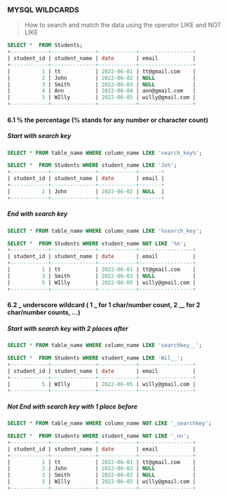 ### MYSQL WILDCARDS
> How to search and match the data using the operator LIKE and NOT LIKE

```sql
SELECT *  FROM Students;
+------------+--------------+------------+-----------------+
| student_id | student_name | date       | email           |
+------------+--------------+------------+-----------------+
|          1 | tt           | 2022-06-01 | tt@gmail.com    |
|          2 | John         | 2022-06-02 | NULL            |
|          3 | Smith        | 2022-06-03 | NULL            |
|          4 | Ann          | 2022-06-04 | ann@gmail.com   |
|          5 | WIlly        | 2022-06-05 | willy@gmail.com |
+------------+--------------+------------+-----------------+
```

#### **6.1 % the percentage (% stands for any number or character count)**
##### Start with search key
```sql
SELECT * FROM table_name WHERE column_name LIKE 'search_key%';
```
```sql
SELECT *  FROM Students WHERE student_name LIKE 'Jo%';
+------------+--------------+------------+-------+
| student_id | student_name | date       | email |
+------------+--------------+------------+-------+
|          2 | John         | 2022-06-02 | NULL  |
+------------+--------------+------------+-------+
```

##### End with search key
```sql
SELECT * FROM table_name WHERE column_name LIKE '%search_key';
```
```sql
SELECT *  FROM Students WHERE student_name NOT LIKE '%n';
+------------+--------------+------------+-----------------+
| student_id | student_name | date       | email           |
+------------+--------------+------------+-----------------+
|          1 | tt           | 2022-06-01 | tt@gmail.com    |
|          3 | Smith        | 2022-06-03 | NULL            |
|          5 | WIlly        | 2022-06-05 | willy@gmail.com |
+------------+--------------+------------+-----------------+
```

#### **6.2 _ underscore wildcard ( 1 _ for 1 char/number count, 2 __ for 2 char/number counts, ...)**
##### Start with search key with 2 places after
```sql
SELECT * FROM table_name WHERE column_name LIKE 'searchkey__';
```
```sql
SELECT *  FROM Students WHERE student_name LIKE 'Wil__';
+------------+--------------+------------+-----------------+
| student_id | student_name | date       | email           |
+------------+--------------+------------+-----------------+
|          5 | WIlly        | 2022-06-05 | willy@gmail.com |
+------------+--------------+------------+-----------------+
```

##### Not End with search key with 1 place before
```sql
SELECT * FROM table_name WHERE column_name NOT LIKE '_searchkey';
```
```sql
SELECT *  FROM Students WHERE student_name NOT LIKE '_nn';
+------------+--------------+------------+-----------------+
| student_id | student_name | date       | email           |
+------------+--------------+------------+-----------------+
|          1 | tt           | 2022-06-01 | tt@gmail.com    |
|          2 | John         | 2022-06-02 | NULL            |
|          3 | Smith        | 2022-06-03 | NULL            |
|          5 | WIlly        | 2022-06-05 | willy@gmail.com |
+------------+--------------+------------+-----------------+
```
